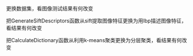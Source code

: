 更换数据集，看图像测试结果有何改变

 把GenerateSiftDescriptors函数从sift提取图像特征更换为用lbp描述图像特征，看结果有何改变

 把CalculateDictionary函数从利用k-means聚类更换为分层聚类，看结果有何改变

